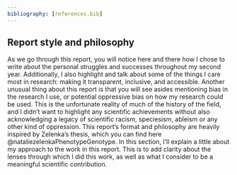 ```yaml
---
bibliography: [references.bib]
---
```


## Report style and philosophy
As we go through this report, you will notice here and there how I chose to write about the personal struggles and successes throughout my second year. Additionally, I also highlight and talk about some of the things I care most in research: making it transparent, inclusive, and accessible. Another unusual thing about this report is that you will see asides mentioning bias in the research I use, or potential oppressive bias on how my research could be used. This is the unfortunate reality of much of the history of the field, and I didn’t want to highlight any scientific achievements without also acknowledging a legacy of scientific racism, speciesism, ableism or any other kind of oppression.
This report’s format and philosophy are heavily inspired by Zelenka’s thesis, which you can find here @nataliezelenkaPhenotypeGenotype. In this section, I’ll explain a little about my approach to the work in this report. This is to add clarity about the lenses through which I did this work, as well as what I consider to be a meaningful scientific contribution.